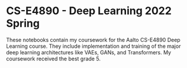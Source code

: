 # CS-E4890 - Deep Learning 2022 Spring

These notebooks contain my coursework for the Aalto CS-E4890 Deep Learning course. They include implementation and training of the major deep learning architectures like VAEs, GANs, and Transformers. My coursework received the best grade 5.
